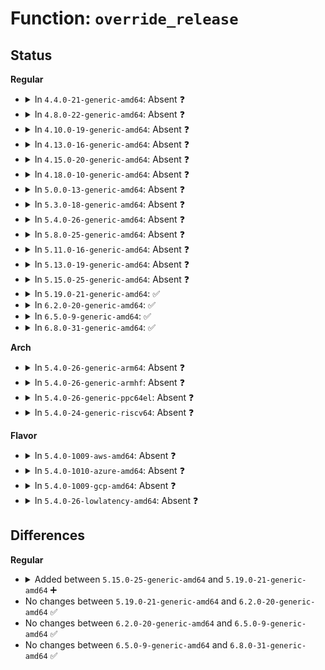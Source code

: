 # Function: <code>override_release</code>

## Status
<b>Regular</b>
<ul>
<li>
<details>
<summary>In <code>4.4.0-21-generic-amd64</code>: Absent ❓</summary>

```json
{
  "name": "override_release",
  "collision_type": "Unique Static",
  "inline_type": "Selective",
  "funcs": [
    {
      "addr": 18446744071579448992,
      "name": "override_release",
      "external": false,
      "loc": "kernel/sys.c:1130",
      "file": "kernel/sys.c",
      "inline": "not declared, inlined",
      "caller_inline": [
        "kernel/sys.c:SYSC_olduname",
        "kernel/sys.c:SyS_newuname",
        "kernel/sys.c:SyS_uname"
      ],
      "caller_func": [
        "kernel/sys.c:SYSC_olduname",
        "kernel/sys.c:SyS_newuname",
        "kernel/sys.c:SyS_uname"
      ]
    }
  ],
  "symbols": [
    {
      "addr": 18446744071579448992,
      "name": "override_release.part.7",
      "section": ".text",
      "bind": "STB_LOCAL",
      "size": 214
    }
  ]
}
```
</details>
</li>
<li>
<details>
<summary>In <code>4.8.0-22-generic-amd64</code>: Absent ❓</summary>

```json
{
  "name": "override_release",
  "collision_type": "Unique Static",
  "inline_type": "Selective",
  "funcs": [
    {
      "addr": 18446744071579462390,
      "name": "override_release",
      "external": false,
      "loc": "kernel/sys.c:1130",
      "file": "kernel/sys.c",
      "inline": "not declared, inlined",
      "caller_inline": [
        "kernel/sys.c:SYSC_olduname",
        "kernel/sys.c:SyS_uname",
        "kernel/sys.c:SyS_newuname"
      ],
      "caller_func": [
        "kernel/sys.c:SYSC_olduname",
        "kernel/sys.c:SyS_uname",
        "kernel/sys.c:SyS_newuname"
      ]
    }
  ],
  "symbols": [
    {
      "addr": 18446744071579461776,
      "name": "override_release.part.9",
      "section": ".text",
      "bind": "STB_LOCAL",
      "size": 283
    }
  ]
}
```
</details>
</li>
<li>
<details>
<summary>In <code>4.10.0-19-generic-amd64</code>: Absent ❓</summary>

```json
{
  "name": "override_release",
  "collision_type": "Unique Static",
  "inline_type": "Selective",
  "funcs": [
    {
      "addr": 18446744071579482790,
      "name": "override_release",
      "external": false,
      "loc": "kernel/sys.c:1130",
      "file": "kernel/sys.c",
      "inline": "not declared, inlined",
      "caller_inline": [
        "kernel/sys.c:SYSC_olduname",
        "kernel/sys.c:SyS_uname",
        "kernel/sys.c:SyS_newuname"
      ],
      "caller_func": [
        "kernel/sys.c:SYSC_olduname",
        "kernel/sys.c:SyS_uname",
        "kernel/sys.c:SyS_newuname"
      ]
    }
  ],
  "symbols": [
    {
      "addr": 18446744071579482176,
      "name": "override_release.part.9",
      "section": ".text",
      "bind": "STB_LOCAL",
      "size": 282
    }
  ]
}
```
</details>
</li>
<li>
<details>
<summary>In <code>4.13.0-16-generic-amd64</code>: Absent ❓</summary>

```json
{
  "name": "override_release",
  "collision_type": "Unique Static",
  "inline_type": "Selective",
  "funcs": [
    {
      "addr": 18446744071579469974,
      "name": "override_release",
      "external": false,
      "loc": "kernel/sys.c:1163",
      "file": "kernel/sys.c",
      "inline": "not declared, inlined",
      "caller_inline": [
        "kernel/sys.c:SYSC_olduname",
        "kernel/sys.c:SyS_uname",
        "kernel/sys.c:SyS_newuname"
      ],
      "caller_func": [
        "kernel/sys.c:SYSC_olduname",
        "kernel/sys.c:SyS_uname",
        "kernel/sys.c:SyS_newuname"
      ]
    }
  ],
  "symbols": [
    {
      "addr": 18446744071579469392,
      "name": "override_release.part.8",
      "section": ".text",
      "bind": "STB_LOCAL",
      "size": 247
    }
  ]
}
```
</details>
</li>
<li>
<details>
<summary>In <code>4.15.0-20-generic-amd64</code>: Absent ❓</summary>

```json
{
  "name": "override_release",
  "collision_type": "Unique Static",
  "inline_type": "Selective",
  "funcs": [
    {
      "addr": 18446744071579497846,
      "name": "override_release",
      "external": false,
      "loc": "kernel/sys.c:1170",
      "file": "kernel/sys.c",
      "inline": "not declared, inlined",
      "caller_inline": [
        "kernel/sys.c:SYSC_olduname",
        "kernel/sys.c:SyS_uname",
        "kernel/sys.c:SyS_newuname"
      ],
      "caller_func": [
        "kernel/sys.c:SYSC_olduname",
        "kernel/sys.c:SyS_uname",
        "kernel/sys.c:SyS_newuname"
      ]
    }
  ],
  "symbols": [
    {
      "addr": 18446744071579497264,
      "name": "override_release.part.8",
      "section": ".text",
      "bind": "STB_LOCAL",
      "size": 247
    }
  ]
}
```
</details>
</li>
<li>
<details>
<summary>In <code>4.18.0-10-generic-amd64</code>: Absent ❓</summary>

```json
{
  "name": "override_release",
  "collision_type": "Unique Static",
  "inline_type": "Selective",
  "funcs": [
    {
      "addr": 18446744071579524300,
      "name": "override_release",
      "external": false,
      "loc": "kernel/sys.c:1227",
      "file": "kernel/sys.c",
      "inline": "not declared, inlined",
      "caller_inline": [
        "kernel/sys.c:__ia32_sys_olduname",
        "kernel/sys.c:__x64_sys_olduname",
        "kernel/sys.c:__do_sys_uname",
        "kernel/sys.c:__do_sys_newuname"
      ],
      "caller_func": [
        "kernel/sys.c:__ia32_sys_olduname",
        "kernel/sys.c:__x64_sys_olduname",
        "kernel/sys.c:__do_sys_uname",
        "kernel/sys.c:__do_sys_newuname"
      ]
    }
  ],
  "symbols": [
    {
      "addr": 18446744071579523136,
      "name": "override_release.part.12",
      "section": ".text",
      "bind": "STB_LOCAL",
      "size": 247
    }
  ]
}
```
</details>
</li>
<li>
<details>
<summary>In <code>5.0.0-13-generic-amd64</code>: Absent ❓</summary>

```json
{
  "name": "override_release",
  "collision_type": "Unique Static",
  "inline_type": "Selective",
  "funcs": [
    {
      "addr": 18446744071579560396,
      "name": "override_release",
      "external": false,
      "loc": "kernel/sys.c:1228",
      "file": "kernel/sys.c",
      "inline": "not declared, inlined",
      "caller_inline": [
        "kernel/sys.c:__ia32_sys_olduname",
        "kernel/sys.c:__x64_sys_olduname",
        "kernel/sys.c:__do_sys_uname",
        "kernel/sys.c:__do_sys_newuname"
      ],
      "caller_func": [
        "kernel/sys.c:__ia32_sys_olduname",
        "kernel/sys.c:__x64_sys_olduname",
        "kernel/sys.c:__do_sys_uname",
        "kernel/sys.c:__do_sys_newuname"
      ]
    }
  ],
  "symbols": [
    {
      "addr": 18446744071579559232,
      "name": "override_release.part.11",
      "section": ".text",
      "bind": "STB_LOCAL",
      "size": 247
    }
  ]
}
```
</details>
</li>
<li>
<details>
<summary>In <code>5.3.0-18-generic-amd64</code>: Absent ❓</summary>

```json
{
  "name": "override_release",
  "collision_type": "Unique Static",
  "inline_type": "Selective",
  "funcs": [
    {
      "addr": 18446744071579579340,
      "name": "override_release",
      "external": false,
      "loc": "kernel/sys.c:1228",
      "file": "kernel/sys.c",
      "inline": "not declared, inlined",
      "caller_inline": [
        "kernel/sys.c:__ia32_sys_olduname",
        "kernel/sys.c:__x64_sys_olduname",
        "kernel/sys.c:__do_sys_uname",
        "kernel/sys.c:__do_sys_newuname"
      ],
      "caller_func": [
        "kernel/sys.c:__ia32_sys_olduname",
        "kernel/sys.c:__x64_sys_olduname",
        "kernel/sys.c:__do_sys_uname",
        "kernel/sys.c:__do_sys_newuname"
      ]
    }
  ],
  "symbols": [
    {
      "addr": 18446744071579578128,
      "name": "override_release.part.0",
      "section": ".text",
      "bind": "STB_LOCAL",
      "size": 303
    }
  ]
}
```
</details>
</li>
<li>
<details>
<summary>In <code>5.4.0-26-generic-amd64</code>: Absent ❓</summary>

```json
{
  "name": "override_release",
  "collision_type": "Unique Static",
  "inline_type": "Selective",
  "funcs": [
    {
      "addr": 18446744071579605436,
      "name": "override_release",
      "external": false,
      "loc": "kernel/sys.c:1228",
      "file": "kernel/sys.c",
      "inline": "not declared, inlined",
      "caller_inline": [
        "kernel/sys.c:__ia32_sys_olduname",
        "kernel/sys.c:__x64_sys_olduname",
        "kernel/sys.c:__do_sys_uname",
        "kernel/sys.c:__do_sys_newuname"
      ],
      "caller_func": [
        "kernel/sys.c:__ia32_sys_olduname",
        "kernel/sys.c:__x64_sys_olduname",
        "kernel/sys.c:__do_sys_uname",
        "kernel/sys.c:__do_sys_newuname"
      ]
    }
  ],
  "symbols": [
    {
      "addr": 18446744071579604224,
      "name": "override_release.part.0",
      "section": ".text",
      "bind": "STB_LOCAL",
      "size": 303
    }
  ]
}
```
</details>
</li>
<li>
<details>
<summary>In <code>5.8.0-25-generic-amd64</code>: Absent ❓</summary>

```json
{
  "name": "override_release",
  "collision_type": "Unique Static",
  "inline_type": "Selective",
  "funcs": [
    {
      "addr": 18446744071579634887,
      "name": "override_release",
      "external": false,
      "loc": "kernel/sys.c:1242",
      "file": "kernel/sys.c",
      "inline": "not declared, inlined",
      "caller_inline": [
        "kernel/sys.c:__do_sys_olduname",
        "kernel/sys.c:__do_sys_uname",
        "kernel/sys.c:__do_sys_newuname"
      ],
      "caller_func": [
        "kernel/sys.c:__do_sys_olduname",
        "kernel/sys.c:__do_sys_uname",
        "kernel/sys.c:__do_sys_newuname"
      ]
    }
  ],
  "symbols": [
    {
      "addr": 18446744071579634384,
      "name": "override_release.part.0",
      "section": ".text",
      "bind": "STB_LOCAL",
      "size": 283
    }
  ]
}
```
</details>
</li>
<li>
<details>
<summary>In <code>5.11.0-16-generic-amd64</code>: Absent ❓</summary>

```json
{
  "name": "override_release",
  "collision_type": "Unique Static",
  "inline_type": "Selective",
  "funcs": [
    {
      "addr": 18446744071579614774,
      "name": "override_release",
      "external": false,
      "loc": "kernel/sys.c:1243",
      "file": "kernel/sys.c",
      "inline": "not declared, inlined",
      "caller_inline": [
        "kernel/sys.c:__do_sys_olduname",
        "kernel/sys.c:__do_sys_uname",
        "kernel/sys.c:__do_sys_newuname"
      ],
      "caller_func": [
        "kernel/sys.c:__do_sys_olduname",
        "kernel/sys.c:__do_sys_uname",
        "kernel/sys.c:__do_sys_newuname"
      ]
    }
  ],
  "symbols": [
    {
      "addr": 18446744071579614272,
      "name": "override_release.part.0",
      "section": ".text",
      "bind": "STB_LOCAL",
      "size": 282
    }
  ]
}
```
</details>
</li>
<li>
<details>
<summary>In <code>5.13.0-19-generic-amd64</code>: Absent ❓</summary>

```json
{
  "name": "override_release",
  "collision_type": "Unique Static",
  "inline_type": "Selective",
  "funcs": [
    {
      "addr": 18446744071579621078,
      "name": "override_release",
      "external": false,
      "loc": "kernel/sys.c:1260",
      "file": "kernel/sys.c",
      "inline": "not declared, inlined",
      "caller_inline": [
        "kernel/sys.c:__do_sys_olduname",
        "kernel/sys.c:__do_sys_uname",
        "kernel/sys.c:__do_sys_newuname"
      ],
      "caller_func": [
        "kernel/sys.c:__do_sys_olduname",
        "kernel/sys.c:__do_sys_uname",
        "kernel/sys.c:__do_sys_newuname"
      ]
    }
  ],
  "symbols": [
    {
      "addr": 18446744071579620576,
      "name": "override_release.part.0",
      "section": ".text",
      "bind": "STB_LOCAL",
      "size": 282
    }
  ]
}
```
</details>
</li>
<li>
<details>
<summary>In <code>5.15.0-25-generic-amd64</code>: Absent ❓</summary>

```json
{
  "name": "override_release",
  "collision_type": "Unique Static",
  "inline_type": "Selective",
  "funcs": [
    {
      "addr": 18446744071579696502,
      "name": "override_release",
      "external": false,
      "loc": "kernel/sys.c:1269",
      "file": "kernel/sys.c",
      "inline": "not declared, inlined",
      "caller_inline": [
        "kernel/sys.c:__do_sys_olduname",
        "kernel/sys.c:__do_sys_uname",
        "kernel/sys.c:__do_sys_newuname"
      ],
      "caller_func": [
        "kernel/sys.c:__do_sys_olduname",
        "kernel/sys.c:__do_sys_uname",
        "kernel/sys.c:__do_sys_newuname"
      ]
    }
  ],
  "symbols": [
    {
      "addr": 18446744071579696000,
      "name": "override_release.part.0",
      "section": ".text",
      "bind": "STB_LOCAL",
      "size": 282
    }
  ]
}
```
</details>
</li>
<li>
<details>
<summary>In <code>5.19.0-21-generic-amd64</code>: ✅</summary>

```c
int override_release(char * release, size_t len)
```

```json
{
  "name": "override_release",
  "collision_type": "Unique Static",
  "inline_type": "No",
  "funcs": [
    {
      "addr": 18446744071579795712,
      "name": "override_release",
      "external": false,
      "loc": "kernel/sys.c:1276",
      "file": "kernel/sys.c",
      "inline": "seen, unknown",
      "caller_inline": [],
      "caller_func": [
        "kernel/sys.c:__ia32_sys_olduname",
        "kernel/sys.c:__x64_sys_olduname",
        "kernel/sys.c:__do_sys_uname",
        "kernel/sys.c:__do_sys_newuname"
      ]
    }
  ],
  "symbols": [
    {
      "addr": 18446744071579795712,
      "name": "override_release",
      "section": ".text",
      "bind": "STB_LOCAL",
      "size": 304
    }
  ]
}
```
</details>
</li>
<li>
<details>
<summary>In <code>6.2.0-20-generic-amd64</code>: ✅</summary>

```c
int override_release(char * release, size_t len)
```

```json
{
  "name": "override_release",
  "collision_type": "Unique Static",
  "inline_type": "No",
  "funcs": [
    {
      "addr": 18446744071579930240,
      "name": "override_release",
      "external": false,
      "loc": "kernel/sys.c:1277",
      "file": "kernel/sys.c",
      "inline": "seen, unknown",
      "caller_inline": [],
      "caller_func": [
        "kernel/sys.c:__ia32_sys_olduname",
        "kernel/sys.c:__x64_sys_olduname",
        "kernel/sys.c:__do_sys_uname",
        "kernel/sys.c:__do_sys_newuname"
      ]
    }
  ],
  "symbols": [
    {
      "addr": 18446744071579930240,
      "name": "override_release",
      "section": ".text",
      "bind": "STB_LOCAL",
      "size": 304
    }
  ]
}
```
</details>
</li>
<li>
<details>
<summary>In <code>6.5.0-9-generic-amd64</code>: ✅</summary>

```c
int override_release(char * release, size_t len)
```

```json
{
  "name": "override_release",
  "collision_type": "Unique Static",
  "inline_type": "No",
  "funcs": [
    {
      "addr": 18446744071579980176,
      "name": "override_release",
      "external": false,
      "loc": "kernel/sys.c:1295",
      "file": "kernel/sys.c",
      "inline": "seen, unknown",
      "caller_inline": [],
      "caller_func": [
        "kernel/sys.c:__ia32_sys_olduname",
        "kernel/sys.c:__x64_sys_olduname",
        "kernel/sys.c:__do_sys_uname",
        "kernel/sys.c:__do_sys_newuname"
      ]
    }
  ],
  "symbols": [
    {
      "addr": 18446744071579980176,
      "name": "override_release",
      "section": ".text",
      "bind": "STB_LOCAL",
      "size": 304
    }
  ]
}
```
</details>
</li>
<li>
<details>
<summary>In <code>6.8.0-31-generic-amd64</code>: ✅</summary>

```c
int override_release(char * release, size_t len)
```

```json
{
  "name": "override_release",
  "collision_type": "Unique Static",
  "inline_type": "No",
  "funcs": [
    {
      "addr": 18446744071580019584,
      "name": "override_release",
      "external": false,
      "loc": "kernel/sys.c:1295",
      "file": "kernel/sys.c",
      "inline": "seen, unknown",
      "caller_inline": [],
      "caller_func": [
        "kernel/sys.c:__ia32_sys_olduname",
        "kernel/sys.c:__x64_sys_olduname",
        "kernel/sys.c:__do_sys_uname",
        "kernel/sys.c:__do_sys_newuname"
      ]
    }
  ],
  "symbols": [
    {
      "addr": 18446744071580019584,
      "name": "override_release",
      "section": ".text",
      "bind": "STB_LOCAL",
      "size": 304
    }
  ]
}
```
</details>
</li>
</ul>
<b>Arch</b>
<ul>
<li>
<details>
<summary>In <code>5.4.0-26-generic-arm64</code>: Absent ❓</summary>

```json
{
  "name": "override_release",
  "collision_type": "Unique Static",
  "inline_type": "Full",
  "funcs": [
    {
      "addr": 18446603336490772772,
      "name": "override_release",
      "external": false,
      "loc": "kernel/sys.c:1228",
      "file": "kernel/sys.c",
      "inline": "not declared, inlined",
      "caller_inline": [
        "kernel/sys.c:__do_sys_newuname"
      ],
      "caller_func": []
    }
  ],
  "symbols": []
}
```
</details>
</li>
<li>
<details>
<summary>In <code>5.4.0-26-generic-armhf</code>: Absent ❓</summary>

```json
{
  "name": "override_release",
  "collision_type": "Unique Static",
  "inline_type": "Full",
  "funcs": [
    {
      "addr": 3224809640,
      "name": "override_release",
      "external": false,
      "loc": "kernel/sys.c:1228",
      "file": "kernel/sys.c",
      "inline": "not declared, inlined",
      "caller_inline": [
        "kernel/sys.c:__do_sys_newuname"
      ],
      "caller_func": []
    }
  ],
  "symbols": []
}
```
</details>
</li>
<li>
<details>
<summary>In <code>5.4.0-26-generic-ppc64el</code>: Absent ❓</summary>

```json
{
  "name": "override_release",
  "collision_type": "Unique Static",
  "inline_type": "Selective",
  "funcs": [
    {
      "addr": 13835058055283596032,
      "name": "override_release",
      "external": false,
      "loc": "kernel/sys.c:1228",
      "file": "kernel/sys.c",
      "inline": "not declared, inlined",
      "caller_inline": [
        "kernel/sys.c:__se_sys_olduname",
        "kernel/sys.c:__do_sys_uname",
        "kernel/sys.c:__do_sys_newuname"
      ],
      "caller_func": [
        "kernel/sys.c:__se_sys_olduname",
        "kernel/sys.c:__do_sys_uname",
        "kernel/sys.c:__do_sys_newuname"
      ]
    }
  ],
  "symbols": [
    {
      "addr": 13835058055283594640,
      "name": "override_release.part.0",
      "section": ".text",
      "bind": "STB_LOCAL",
      "size": 384
    }
  ]
}
```
</details>
</li>
<li>
<details>
<summary>In <code>5.4.0-24-generic-riscv64</code>: Absent ❓</summary>

```json
{
  "name": "override_release",
  "collision_type": "Unique Static",
  "inline_type": "Full",
  "funcs": [
    {
      "addr": 18446743936271460012,
      "name": "override_release",
      "external": false,
      "loc": "kernel/sys.c:1228",
      "file": "kernel/sys.c",
      "inline": "not declared, inlined",
      "caller_inline": [
        "kernel/sys.c:__do_sys_newuname"
      ],
      "caller_func": []
    }
  ],
  "symbols": []
}
```
</details>
</li>
</ul>
<b>Flavor</b>
<ul>
<li>
<details>
<summary>In <code>5.4.0-1009-aws-amd64</code>: Absent ❓</summary>

```json
{
  "name": "override_release",
  "collision_type": "Unique Static",
  "inline_type": "Selective",
  "funcs": [
    {
      "addr": 18446744071579581740,
      "name": "override_release",
      "external": false,
      "loc": "kernel/sys.c:1228",
      "file": "kernel/sys.c",
      "inline": "not declared, inlined",
      "caller_inline": [
        "kernel/sys.c:__ia32_sys_olduname",
        "kernel/sys.c:__x64_sys_olduname",
        "kernel/sys.c:__do_sys_uname",
        "kernel/sys.c:__do_sys_newuname"
      ],
      "caller_func": [
        "kernel/sys.c:__ia32_sys_olduname",
        "kernel/sys.c:__x64_sys_olduname",
        "kernel/sys.c:__do_sys_uname",
        "kernel/sys.c:__do_sys_newuname"
      ]
    }
  ],
  "symbols": [
    {
      "addr": 18446744071579580528,
      "name": "override_release.part.0",
      "section": ".text",
      "bind": "STB_LOCAL",
      "size": 303
    }
  ]
}
```
</details>
</li>
<li>
<details>
<summary>In <code>5.4.0-1010-azure-amd64</code>: Absent ❓</summary>

```json
{
  "name": "override_release",
  "collision_type": "Unique Static",
  "inline_type": "Selective",
  "funcs": [
    {
      "addr": 18446744071579510364,
      "name": "override_release",
      "external": false,
      "loc": "kernel/sys.c:1228",
      "file": "kernel/sys.c",
      "inline": "not declared, inlined",
      "caller_inline": [
        "kernel/sys.c:__ia32_sys_olduname",
        "kernel/sys.c:__x64_sys_olduname",
        "kernel/sys.c:__do_sys_uname",
        "kernel/sys.c:__do_sys_newuname"
      ],
      "caller_func": [
        "kernel/sys.c:__ia32_sys_olduname",
        "kernel/sys.c:__x64_sys_olduname",
        "kernel/sys.c:__do_sys_uname",
        "kernel/sys.c:__do_sys_newuname"
      ]
    }
  ],
  "symbols": [
    {
      "addr": 18446744071579509152,
      "name": "override_release.part.0",
      "section": ".text",
      "bind": "STB_LOCAL",
      "size": 303
    }
  ]
}
```
</details>
</li>
<li>
<details>
<summary>In <code>5.4.0-1009-gcp-amd64</code>: Absent ❓</summary>

```json
{
  "name": "override_release",
  "collision_type": "Unique Static",
  "inline_type": "Selective",
  "funcs": [
    {
      "addr": 18446744071579579020,
      "name": "override_release",
      "external": false,
      "loc": "kernel/sys.c:1228",
      "file": "kernel/sys.c",
      "inline": "not declared, inlined",
      "caller_inline": [
        "kernel/sys.c:__ia32_sys_olduname",
        "kernel/sys.c:__x64_sys_olduname",
        "kernel/sys.c:__do_sys_uname",
        "kernel/sys.c:__do_sys_newuname"
      ],
      "caller_func": [
        "kernel/sys.c:__ia32_sys_olduname",
        "kernel/sys.c:__x64_sys_olduname",
        "kernel/sys.c:__do_sys_uname",
        "kernel/sys.c:__do_sys_newuname"
      ]
    }
  ],
  "symbols": [
    {
      "addr": 18446744071579577808,
      "name": "override_release.part.0",
      "section": ".text",
      "bind": "STB_LOCAL",
      "size": 303
    }
  ]
}
```
</details>
</li>
<li>
<details>
<summary>In <code>5.4.0-26-lowlatency-amd64</code>: Absent ❓</summary>

```json
{
  "name": "override_release",
  "collision_type": "Unique Static",
  "inline_type": "Selective",
  "funcs": [
    {
      "addr": 18446744071579614380,
      "name": "override_release",
      "external": false,
      "loc": "kernel/sys.c:1228",
      "file": "kernel/sys.c",
      "inline": "not declared, inlined",
      "caller_inline": [
        "kernel/sys.c:__ia32_sys_olduname",
        "kernel/sys.c:__x64_sys_olduname",
        "kernel/sys.c:__do_sys_uname",
        "kernel/sys.c:__do_sys_newuname"
      ],
      "caller_func": [
        "kernel/sys.c:__ia32_sys_olduname",
        "kernel/sys.c:__x64_sys_olduname",
        "kernel/sys.c:__do_sys_uname",
        "kernel/sys.c:__do_sys_newuname"
      ]
    }
  ],
  "symbols": [
    {
      "addr": 18446744071579613168,
      "name": "override_release.part.0",
      "section": ".text",
      "bind": "STB_LOCAL",
      "size": 303
    }
  ]
}
```
</details>
</li>
</ul>

## Differences
<b>Regular</b>
<ul>
<li>
<details>
<summary>Added between <code>5.15.0-25-generic-amd64</code> and <code>5.19.0-21-generic-amd64</code> ➕</summary>

```c
int override_release(char * release, size_t len)
```
</details>
</li>
<li>
No changes between <code>5.19.0-21-generic-amd64</code> and <code>6.2.0-20-generic-amd64</code> ✅
</li>
<li>
No changes between <code>6.2.0-20-generic-amd64</code> and <code>6.5.0-9-generic-amd64</code> ✅
</li>
<li>
No changes between <code>6.5.0-9-generic-amd64</code> and <code>6.8.0-31-generic-amd64</code> ✅
</li>
</ul>
